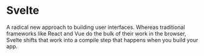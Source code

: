 # Svelte

A radical new approach to building user interfaces. Whereas traditional frameworks like React and Vue do the bulk of their work in the browser, Svelte shifts that work into a compile step that happens when you build your app.
